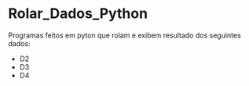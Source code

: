 # Rolar_Dados_Python

Programas feitos em pyton que rolam e exibem resultado dos seguintes dados:

* D2
* D3
* D4